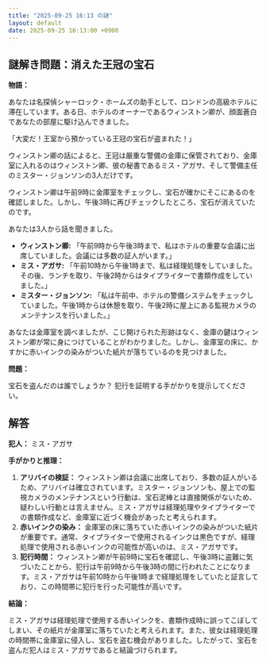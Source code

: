 ```yaml
---
title: "2025-09-25 16:13 の謎"
layout: default
date: 2025-09-25 16:13:00 +0900
---
```

## 謎解き問題：消えた王冠の宝石

**物語：**

あなたは名探偵シャーロック・ホームズの助手として、ロンドンの高級ホテルに滞在しています。ある日、ホテルのオーナーであるウィンストン卿が、顔面蒼白であなたの部屋に駆け込んできました。

「大変だ！王室から預かっている王冠の宝石が盗まれた！」

ウィンストン卿の話によると、王冠は厳重な警備の金庫に保管されており、金庫室に入れるのはウィンストン卿、彼の秘書であるミス・アガサ、そして警備主任のミスター・ジョンソンの3人だけです。

ウィンストン卿は午前9時に金庫室をチェックし、宝石が確かにそこにあるのを確認しました。しかし、午後3時に再びチェックしたところ、宝石が消えていたのです。

あなたは3人から話を聞きました。

*   **ウィンストン卿:** 「午前9時から午後3時まで、私はホテルの重要な会議に出席していました。会議には多数の証人がいます。」
*   **ミス・アガサ:** 「午前10時から午後1時まで、私は経理処理をしていました。その後、ランチを取り、午後2時からはタイプライターで書類作成をしていました。」
*   **ミスター・ジョンソン:** 「私は午前中、ホテルの警備システムをチェックしていました。午後1時からは休憩を取り、午後2時に屋上にある監視カメラのメンテナンスを行いました。」

あなたは金庫室を調べましたが、こじ開けられた形跡はなく、金庫の鍵はウィンストン卿が常に身につけていることがわかりました。しかし、金庫室の床に、かすかに赤いインクの染みがついた紙片が落ちているのを見つけました。

**問題：**

宝石を盗んだのは誰でしょうか？ 犯行を証明する手がかりを提示してください。

## 解答

**犯人：** ミス・アガサ

**手がかりと推理：**

1.  **アリバイの検証：** ウィンストン卿は会議に出席しており、多数の証人がいるため、アリバイは確立されています。ミスター・ジョンソンも、屋上での監視カメラのメンテナンスという行動は、宝石泥棒とは直接関係がないため、疑わしい行動とは言えません。ミス・アガサは経理処理やタイプライターでの書類作成など、金庫室に近づく機会があったと考えられます。
2.  **赤いインクの染み：** 金庫室の床に落ちていた赤いインクの染みがついた紙片が重要です。通常、タイプライターで使用されるインクは黒色ですが、経理処理で使用される赤いインクの可能性が高いのは、ミス・アガサです。
3.  **犯行時間：** ウィンストン卿が午前9時に宝石を確認し、午後3時に盗難に気づいたことから、犯行は午前9時から午後3時の間に行われたことになります。ミス・アガサは午前10時から午後1時まで経理処理をしていたと証言しており、この時間帯に犯行を行った可能性が高いです。

**結論：**

ミス・アガサは経理処理で使用する赤いインクを、書類作成時に誤ってこぼしてしまい、その紙片が金庫室に落ちていたと考えられます。また、彼女は経理処理の時間帯に金庫室に侵入し、宝石を盗む機会がありました。したがって、宝石を盗んだ犯人はミス・アガサであると結論づけられます。

